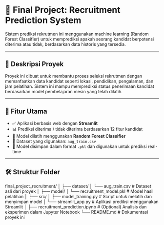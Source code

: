 # 🎯 Final Project: Recruitment Prediction System

Sistem prediksi rekrutmen ini menggunakan machine learning (Random Forest Classifier) untuk memprediksi apakah seorang kandidat berpotensi diterima atau tidak, berdasarkan data historis yang tersedia.

---

## 📌 Deskripsi Proyek

Proyek ini dibuat untuk membantu proses seleksi rekrutmen dengan memanfaatkan data kandidat seperti lokasi, pendidikan, pengalaman, dan jam pelatihan. Sistem ini mampu memprediksi status penerimaan kandidat berdasarkan model pembelajaran mesin yang telah dilatih.

---

## 🚀 Fitur Utama

- ✅ Aplikasi berbasis web dengan **Streamlit**
- 📊 Prediksi diterima / tidak diterima berdasarkan 12 fitur kandidat
- 🧠 Model dilatih menggunakan **Random Forest Classifier**
- 📁 Dataset yang digunakan: `aug_train.csv`
- 💾 Model disimpan dalam format `.pkl` dan digunakan untuk prediksi real-time

---

## 🛠️ Struktur Folder

final_project_recruitment/
│
├── dataset/
│ └── aug_train.csv # Dataset asli dari proyek
│
├── model/
│ └── recruitment_model.pkl # Model hasil pelatihan
│
├── src/
│ ├── model_training.py # Script untuk melatih dan menyimpan model
│ └── streamlit_app.py # Aplikasi prediksi menggunakan Streamlit
│
├── recruitment_prediction.ipynb # (Optional) Analisis dan eksperimen dalam Jupyter Notebook
└── README.md # Dokumentasi proyek ini
